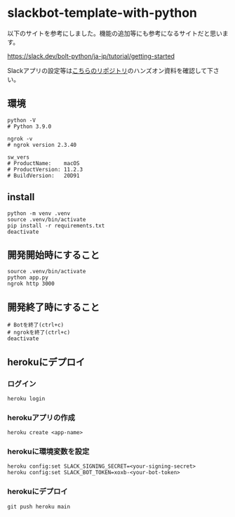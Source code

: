 # slackbot-template-with-python
以下のサイトを参考にしました。機能の追加等にも参考になるサイトだと思います。

https://slack.dev/bolt-python/ja-jp/tutorial/getting-started

Slackアプリの設定等は[こちらのリポジトリ](https://github.com/yukinissie/tst-hackathon-with-slackbot)のハンズオン資料を確認して下さい。

## 環境
```
python -V
# Python 3.9.0

ngrok -v
# ngrok version 2.3.40

sw_vers
# ProductName:    macOS
# ProductVersion: 11.2.3
# BuildVersion:   20D91
```

## install
```
python -m venv .venv
source .venv/bin/activate
pip install -r requirements.txt
deactivate
```

## 開発開始時にすること
```
source .venv/bin/activate
python app.py
ngrok http 3000
```

## 開発終了時にすること
```
# Botを終了(ctrl+c)
# ngrokを終了(ctrl+c)
deactivate
```

## herokuにデプロイ
### ログイン
```
heroku login
```

### herokuアプリの作成

```
heroku create <app-name>
```

### herokuに環境変数を設定
```
heroku config:set SLACK_SIGNING_SECRET=<your-signing-secret>
heroku config:set SLACK_BOT_TOKEN=xoxb-<your-bot-token>
```

### herokuにデプロイ
```
git push heroku main
```
